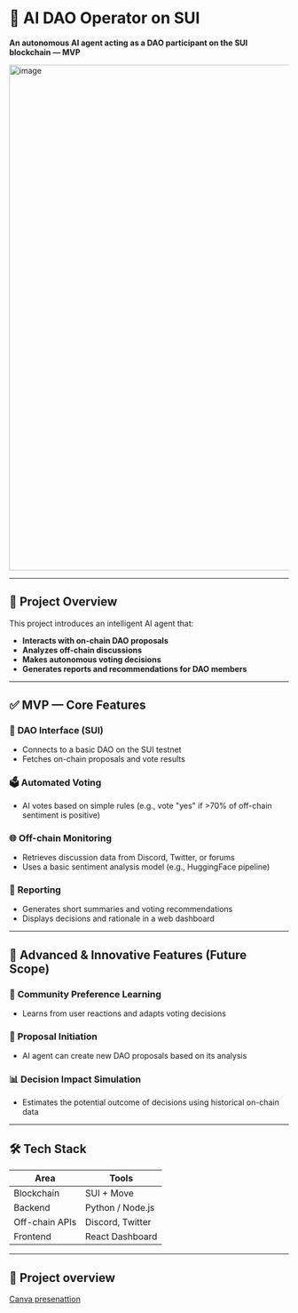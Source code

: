 # 🧠 AI DAO Operator on SUI
**An autonomous AI agent acting as a DAO participant on the SUI blockchain — MVP**


<img width="1912" height="910" alt="image" src="https://github.com/user-attachments/assets/ac9dcfe3-359a-4f3c-9f3d-9bfdd61b02a8" />

---

## 📌 Project Overview

This project introduces an intelligent AI agent that:

- **Interacts with on-chain DAO proposals**
- **Analyzes off-chain discussions**
- **Makes autonomous voting decisions**
- **Generates reports and recommendations for DAO members**

---

## ✅ MVP — Core Features

### 🔗 **DAO Interface (SUI)**
- Connects to a basic DAO on the SUI testnet  
- Fetches on-chain proposals and vote results

### 🗳️ **Automated Voting**
- AI votes based on simple rules (e.g., vote "yes" if >70% of off-chain sentiment is positive)

### 🌐 **Off-chain Monitoring**
- Retrieves discussion data from Discord, Twitter, or forums  
- Uses a basic sentiment analysis model (e.g., HuggingFace pipeline)

### 🧾 **Reporting**
- Generates short summaries and voting recommendations  
- Displays decisions and rationale in a web dashboard

---

## 🚀 Advanced & Innovative Features (Future Scope)

### 🧠 **Community Preference Learning**
- Learns from user reactions and adapts voting decisions

### 📝 **Proposal Initiation**
- AI agent can create new DAO proposals based on its analysis

### 📊 **Decision Impact Simulation**
- Estimates the potential outcome of decisions using historical on-chain data

---

## 🛠️ Tech Stack

| **Area**           | **Tools**                                    |
|--------------------|----------------------------------------------|
| Blockchain         | SUI + Move                                   |
| Backend            | Python / Node.js                             |
| Off-chain APIs     | Discord, Twitter                             |
| Frontend           | React Dashboard                              |

---

## 🧾 Project overview

[Canva presenattion](https://www.canva.com/design/DAGs8p5Mz5U/oz34NW9xuVcv9GJQHRrPYg/edit?utm_content=DAGs8p5Mz5U&utm_campaign=designshare&utm_medium=link2&utm_source=sharebutton)
